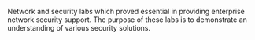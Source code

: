 Network and security labs which proved essential in providing enterprise network security support. The purpose of these labs is to demonstrate an understanding of various security solutions.
